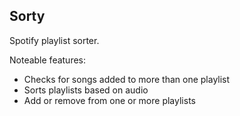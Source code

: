 ## Sorty
Spotify playlist sorter.

Noteable features:
- Checks for songs added to more than one playlist
- Sorts playlists based on audio 
- Add or remove from one or more playlists